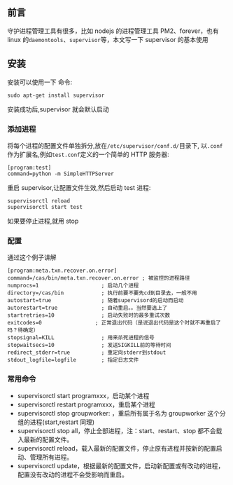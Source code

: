## 前言

守护进程管理工具有很多，比如 nodejs 的进程管理工具 PM2、forever，也有 linux 的`daemontools`、`supervisor`等，本文写一下 supervisor 的基本使用

## 安装

安装可以使用一下 命令:

```
sudo apt-get install supervisor
```

安装成功后,supervisor 就会默认启动

### 添加进程

将每个进程的配置文件单独拆分,放在`/etc/supervisor/conf.d/`目录下, 以`.conf`作为扩展名,例如`test.conf`定义的一个简单的 HTTP 服务器:

```
[program:test]
command=python -m SimpleHTTPServer
```

重启 supervisor,让配置文件生效,然后启动 test 进程:

```
supervisorctl reload
supervisorctl start test
```

如果要停止进程,就用 stop

### 配置

通过这个例子讲解

```
[program:meta.txn.recover.on.error]
command=/cas/bin/meta.txn.recover.on.error ; 被监控的进程路径
numprocs=1                    ; 启动几个进程
directory=/cas/bin            ; 执行前要不要先cd到目录去，一般不用
autostart=true                ; 随着supervisord的启动而启动
autorestart=true              ; 自动重启。。当然要选上了
startretries=10               ; 启动失败时的最多重试次数
exitcodes=0                 ; 正常退出代码（是说退出代码是这个时就不再重启了吗？待确定）
stopsignal=KILL               ; 用来杀死进程的信号
stopwaitsecs=10               ; 发送SIGKILL前的等待时间
redirect_stderr=true          ; 重定向stderr到stdout
stdout_logfile=logfile        ; 指定日志文件
```

### 常用命令

- supervisorctl start programxxx，启动某个进程
- supervisorctl restart programxxx，重启某个进程
- supervisorctl stop groupworker: ，重启所有属于名为 groupworker 这个分组的进程(start,restart 同理)
- supervisorctl stop all，停止全部进程，注：start、restart、stop 都不会载入最新的配置文件。
- supervisorctl reload，载入最新的配置文件，停止原有进程并按新的配置启动、管理所有进程。
- supervisorctl update，根据最新的配置文件，启动新配置或有改动的进程，配置没有改动的进程不会受影响而重启。
